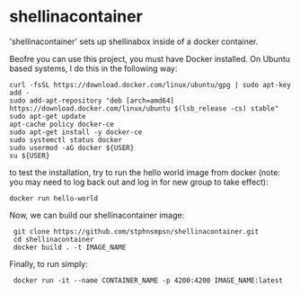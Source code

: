 # shellinacontainer
'shellinacontainer' sets up shellinabox inside of a docker container. 

Beofre you can use this project, you must have Docker installed. On Ubuntu based systems, I do this in the following way:
```
curl -fsSL https://download.docker.com/linux/ubuntu/gpg | sudo apt-key add -
sudo add-apt-repository "deb [arch=amd64] https://download.docker.com/linux/ubuntu $(lsb_release -cs) stable"
sudo apt-get update
apt-cache policy docker-ce
sudo apt-get install -y docker-ce
sudo systemctl status docker
sudo usermod -aG docker ${USER}
su ${USER}
```

to test the installation, try to run the hello world image from docker (note: you may need to log back out and log in for new group to take effect):
```
docker run hello-world
```

Now, we can build our shellinacontainer image:
```
 git clone https://github.com/stphnsmpsn/shellinacontainer.git 
 cd shellinacontainer
 docker build . -t IMAGE_NAME
 ```
 
Finally, to run simply:
```
 docker run -it --name CONTAINER_NAME -p 4200:4200 IMAGE_NAME:latest
```

